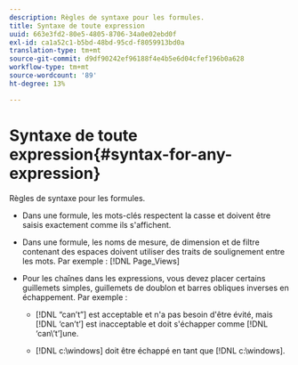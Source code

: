 ```yaml
---
description: Règles de syntaxe pour les formules.
title: Syntaxe de toute expression
uuid: 663e3fd2-80e5-4805-8706-34a0e02ebd0f
exl-id: ca1a52c1-b5bd-48bd-95cd-f8059913bd0a
translation-type: tm+mt
source-git-commit: d9df90242ef96188f4e4b5e6d04cfef196b0a628
workflow-type: tm+mt
source-wordcount: '89'
ht-degree: 13%

---
```


# Syntaxe de toute expression{#syntax-for-any-expression}

Règles de syntaxe pour les formules.

* Dans une formule, les mots-clés respectent la casse et doivent être saisis exactement comme ils s&#39;affichent.
* Dans une formule, les noms de mesure, de dimension et de filtre contenant des espaces doivent utiliser des traits de soulignement entre les mots. Par exemple : [!DNL Page_Views]
* Pour les chaînes dans les expressions, vous devez placer certains guillemets simples, guillemets de doublon et barres obliques inverses en échappement. Par exemple :

   * [!DNL “can’t”] est acceptable et n&#39;a pas besoin d&#39;être évité, mais  [!DNL ‘can’t’] est inacceptable et doit s&#39;échapper comme  [!DNL ‘can\’t’]une.

   * [!DNL c:\windows] doit être échappé en tant que  [!DNL c:\\windows].
